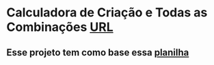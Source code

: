 # Calculadora de Criação e Todas as Combinações [URL](https://franciscowallison.github.io/Calculadora-de-Criacao-palworld/)

## Esse projeto tem como base essa [planilha](https://docs.google.com/spreadsheets/d/1YgPc11dgdBUC8jXNp01b7gI6jNHoBRQGwrY_V6lXMgQ/htmlview)
